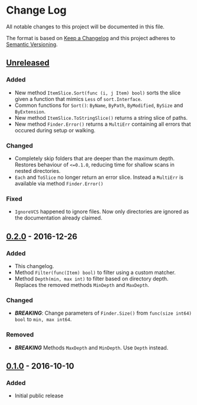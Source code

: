 Change Log
==========

All notable changes to this project will be documented in this file.

The format is based on [Keep a Changelog](http://keepachangelog.com/) 
and this project adheres to [Semantic Versioning](http://semver.org/).


[Unreleased]
------------

### Added

- New method `ItemSlice.Sort(func (i, j Item) bool)` sorts the slice given a function that mimics `Less` of `sort.Interface`.
- Common functions for `Sort()`: `ByName`, `ByPath`, `ByModified`, `BySize` and `ByExtension`.
- New method `ItemSlice.ToStringSlice()` returns a string slice of paths.
- New method `Finder.Error()` returns a `MultiErr` containing all errors that
  occured during setup or walking.


### Changed

- Completely skip folders that are deeper than the maximum depth. Restores
  behaviour of `<=0.1.0`, reducing time for shallow scans in nested directories.
- `Each` and `ToSlice` no longer return an error slice. Instead a `MultiErr` is
  available via method `Finder.Error()`


### Fixed

- `IgnoreVCS` happened to ignore files. Now only directories are ignored as the
  documentation already claimed.


[0.2.0] - 2016-12-26
--------------------

### Added

- This changelog.
- Method `Filter(func(Item) bool)` to filter using a custom matcher.
- Method `Depth(min, max int)` to filter based on directory depth.
  Replaces the removed methods `MinDepth` and `MaxDepth`.


### Changed

- ***BREAKING***: Change parameters of `Finder.Size()` from `func(size int64) bool` to `min, max int64`.


### Removed

- ***BREAKING*** Methods `MaxDepth` and `MinDepth`. Use `Depth` instead.


[0.1.0] - 2016-10-10
--------------------

### Added

- Initial public release


[Unreleased]: https://github.com/nochso/finder/compare/0.2.0...HEAD
[0.2.0]: https://github.com/nochso/finder/compare/0.1.0...0.2.0
[0.1.0]: https://github.com/nochso/finder/compare/a71aecf5b715e482a6b29121a271936f92aeea51...0.1.0